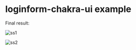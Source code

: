 # loginform-chakra-ui example

Final result:

![ss1](https://i.imgur.com/sUlnxZ7.png)

![ss2](https://i.imgur.com/aIe0Bzm.png)
